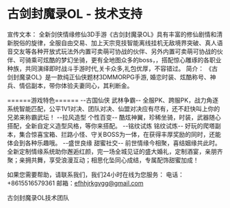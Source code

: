 # 古剑封魔录OL - 技术支持

宣传文本：
全新剑侠情缘修仙3D手游《古剑封魔录OL》具有丰富的修仙剧情和清新脱俗的旋律，全服自由交易、加上天宗竞技智能离线挂机无敌境界突破、真人语音交友等各种开放式玩法外内置可卖萌可协战的伙伴、另外内置可卖萌可协战的伙伴、可骑乘可炫酷的梦幻坐骑，更有全地图众多的boss，，搭配惊心雕琢的各职业种族，共同演绎即时战斗手游时代,关卡众多,礼包优厚，不容错过。
简介：
《古剑封魔录OL》是一款纯正仙侠题材3DMMORPG手游, 婚恋时装、炫酷称号、神兵、情侣副本，带你体验夫妻同心，其利断金。





======游戏特色======
--古国仙侠 武林争霸--
全服PK、跨服PK，战力角逐系统智能匹配，公平1V1对决、团队对决、仙盟对决应有尽有，还不赶快叫上你的兄弟来称霸武坛！
--拉风造型 个性百变-- 酷炫神翼，珍稀坐骑，时装，武器随心搭配，全新自定义造型风格，等你来搭配。
--铭纹试炼 铭纹试炼-- 好玩的爬塔副本，集合惊喜宝箱、拦路小怪、守关BOSS为一体，在获得丰厚奖励的同时，还能体会到各种乐趣哦。
--盛世良缘 甜蜜社交--
前世情缘今相聚，喜结姻缘共此时。全新定制情缘系统助你邂逅红颜，完一场全城见证的盛大婚礼，定制酒宴，亲朋齐聚；亲拥共舞，享受浪漫互动；相思化坠同心成结，专属配饰甜蜜加成！







如果您需要帮助，请联系我们，我们24小时在线为您服务：
电话：+8615516579361
邮箱：efhhjrkgvgg@gmail.com

古剑封魔录OL技术团队

